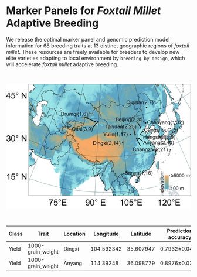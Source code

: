 # Marker Panels for *Foxtail Millet* Adaptive Breeding

We release the optimal marker panel and genomic prediction model information for 68 breeding traits at 13 distinct geographic regions of *foxtail millet*. These resources are freely available for breeders to develop new elite varieties adapting to local environment by `breeding by design`, which will accelerate *foxtail millet* adaptive breeding.

<br>

![](img/map.jpg)

<br>

| Class | Trait | Location | Longitude | Latitude | Prediction accuracy | Marker panel | GS model |
| ----- | ----- | ----- | ----- | ----- | ----- | ----- | ----- |
| Yield | 1000-grain_weight | Dingxi | 104.592342 | 35.607947 | 0.7932±0.0467 | [download](GS_genotype/1000-grain_weight_Dingxi_markerpanel.txt.gz) | [download](GS_model/1000-grain_weight_Dingxi.lgb_model.gz) |
| Yield | 1000-grain_weight | Anyang | 114.39248 | 36.098779 | 0.8976±0.0249 | [download](GS_genotype/1000-grain_weight_Anyang_markerpanel.txt.gz) | [download](GS_model/1000-grain_weight_Anyang.lgb_model.gz) |


